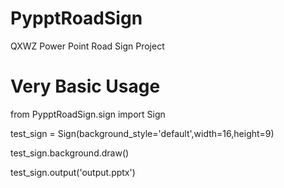 # PypptRoadSign

 QXWZ Power Point Road Sign Project

# Very Basic Usage
from PypptRoadSign.sign import Sign

test_sign = Sign(background_style='default',width=16,height=9)

test_sign.background.draw()

test_sign.output('output.pptx')